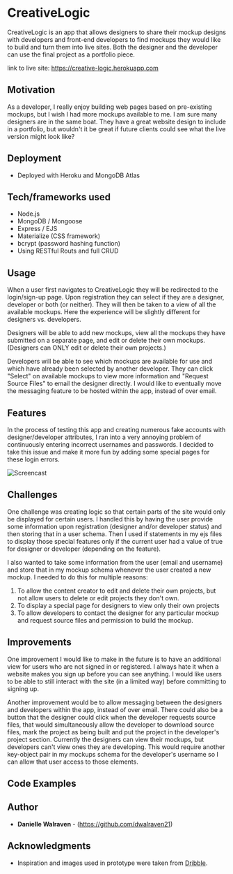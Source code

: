# CreativeLogic

CreativeLogic is an app that allows designers to share their mockup designs with developers and front-end developers to find mockups they would like to build and turn them into live sites. Both the designer and the developer can use the final project as a portfolio piece.

link to live site: https://creative-logic.herokuapp.com

## Motivation

As a developer, I really enjoy building web pages based on pre-existing mockups, but I wish I had more mockups available to me. I am sure many designers are in the same boat. They have a great website design to include in a portfolio, but wouldn't it be great if future clients could see what the live version might look like?

## Deployment

* Deployed with Heroku and MongoDB Atlas

## Tech/frameworks used

* Node.js
* MongoDB / Mongoose
* Express / EJS
* Materialize (CSS framework)
* bcrypt (password hashing function)
* Using RESTful Routs and full CRUD

## Usage

When a user first navigates to CreativeLogic they will be redirected to the login/sign-up page. Upon registration they can select if they are a designer, developer or both (or neither). They will then be taken to a view of all the available mockups. Here the experience will be slightly different for designers vs. developers.

Designers will be able to add new mockups, view all the mockups they have submitted on a separate page, and edit or delete their own mockups. (Designers can ONLY edit or delete their own projects.)

Developers will be able to see which mockups are available for use and which have already been selected by another developer. They can click "Select" on available mockups to view more information and "Request Source Files" to email the designer directly. I would like to eventually move the messaging feature to be hosted within the app, instead of over email.

## Features

In the process of testing this app and creating numerous fake accounts with designer/developer attributes, I ran into a very annoying problem of continuously entering incorrect usernames and passwords. I decided to take this issue and make it more fun by adding some special pages for these login errors.

![Screencast](http://g.recordit.co/IzLXGK7SB9.gif)

## Challenges

One challenge was creating logic so that certain parts of the site would only be displayed for certain users. I handled this by having the user provide some information upon registration (designer and/or developer status) and then storing that in a user schema. Then I used if statements in my ejs files to display those special features only if the current user had a value of true for designer or developer (depending on the feature).

I also wanted to take some information from the user (email and username) and store that in my mockup schema whenever the user created a new mockup. I needed to do this for multiple reasons:

1. To allow the content creator to edit and delete their own projects, but not allow users to delete or edit projects they don't own.
2. To display a special page for designers to view only their own projects
3. To allow developers to contact the designer for any particular mockup and request source files and permission to build the mockup.

## Improvements

One improvement I would like to make in the future is to have an additional view for users who are not signed in or registered. I always hate it when a website makes you sign up before you can see anything. I would like users to be able to still interact with the site (in a limited way) before committing to signing up.

Another improvement would be to allow messaging between the designers and developers within the app, instead of over email. There could also be a button that the designer could click when the developer requests source files, that would simultaneously allow the developer to download source files, mark the project as being built and put the project in the developer's project section. Currently the designers can view their mockups, but developers can't view ones they are developing. This would require another key-object pair in my mockups schema for the developer's username so I can allow that user access to those elements.

## Code Examples

## Author

* **Danielle Walraven** - (https://github.com/dwalraven21)

## Acknowledgments

* Inspiration and images used in prototype were taken from <a href="www.dribbble.com">Dribble</a>.
